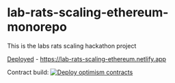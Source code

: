 # lab-rats-scaling-ethereum-monorepo

This is the labs rats scaling hackathon project

[Deployed](https://lab-rats-scaling-ethereum.netlify.app) - https://lab-rats-scaling-ethereum.netlify.app

Contract build: [![Deploy optimism contracts](https://github.com/funfair-tech/lab-rats-scaling-ethereum-monorepo/actions/workflows/deploy-contracts.yml/badge.svg)](https://github.com/funfair-tech/lab-rats-scaling-ethereum-monorepo/actions/workflows/deploy-contracts.yml)
